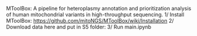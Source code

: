MToolBox: A pipeline for heteroplasmy annotation and prioritization analysis of human mitochondrial variants in high-throughput sequencing.
1/ Install MToolBox: https://github.com/mitoNGS/MToolBox/wiki/Installation 
2/ Download data here and put in S5 folder: 
3/ Run main.ipynb
